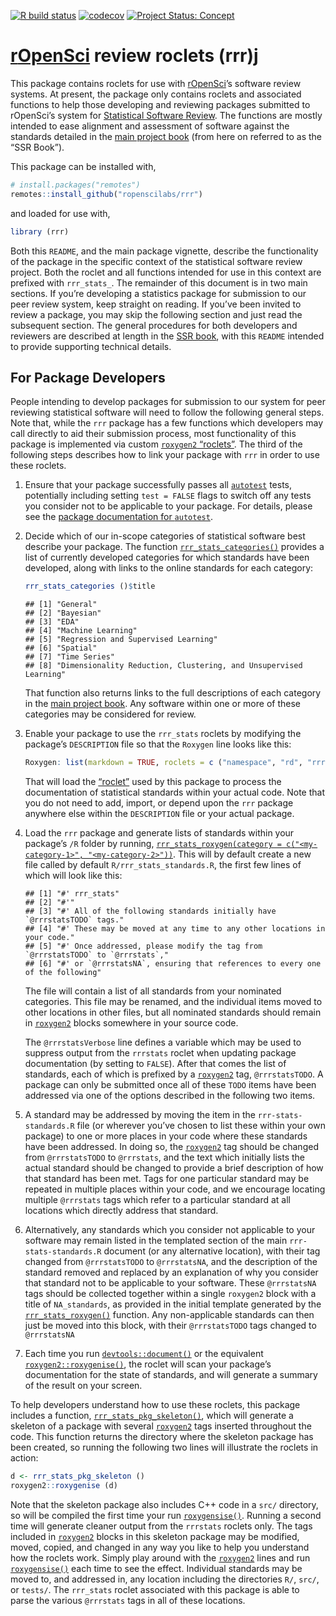 <!-- badges: start -->

[![R build
status](https://github.com/ropenscilabs/rrr/workflows/R-CMD-check/badge.svg)](https://github.com/ropenscilabs/rrr/actions)
[![codecov](https://codecov.io/gh/ropenscilabs/rrr/branch/master/graph/badge.svg)](https://codecov.io/gh/ropenscilabs/rrr)
[![Project Status:
Concept](https://www.repostatus.org/badges/latest/concept.svg)](https://www.repostatus.org/#concept)
<!-- badges: end -->

<!-- README.md is generated from README.Rmd. Please edit that file -->

# [**r**OpenSci](https://ropensci.org) **r**eview **r**oclets (rrr)j

This package contains roclets for use with
[rOpenSci](https://ropensci.org)’s software review systems. At present,
the package only contains roclets and associated functions to help those
developing and reviewing packages submitted to rOpenSci’s system for
[Statistical Software
Review](https://ropenscilabs.github.io/statistical-software-review-book/index.html).
The functions are mostly intended to ease alignment and assessment of
software against the standards detailed in the [main project
book](https://ropenscilabs.github.io/statistical-software-review-book/index.html)
(from here on referred to as the “SSR Book”).

This package can be installed with,

``` r
# install.packages("remotes")
remotes::install_github("ropenscilabs/rrr")
```

and loaded for use with,

``` r
library (rrr)
```

Both this `README`, and the main package vignette, describe the
functionality of the package in the specific context of the statistical
software review project. Both the roclet and all functions intended for
use in this context are prefixed with `rrr_stats_`. The remainder of
this document is in two main sections. If you’re developing a statistics
package for submission to our peer review system, keep straight on
reading. If you’ve been invited to review a package, you may skip the
following section and just read the subsequent section. The general
procedures for both developers and reviewers are described at length in
the [SSR
book](https://ropenscilabs.github.io/statistical-software-review-book/index.html),
with this `README` intended to provide supporting technical details.

## For Package Developers

People intending to develop packages for submission to our system for
peer reviewing statistical software will need to follow the following
general steps. Note that, while the `rrr` package has a few functions
which developers may call directly to aid their submission process, most
functionality of this package is implemented via custom [`roxygen2`
“roclets”](https://roxygen2.r-lib.org). The third of the following steps
describes how to link your package with `rrr` in order to use these
roclets.

1.  Ensure that your package successfully passes all
    [`autotest`](https://github.com/ropenscilabs/autotest) tests,
    potentially including setting `test = FALSE` flags to switch off any
    tests you consider not to be applicable to your package. For
    details, please see the [package documentation for
    `autotest`](https://ropenscilabs.github.io/autotest/).

2.  Decide which of our in-scope categories of statistical software best
    describe your package. The function
    [`rrr_stats_categories()`](https://ropenscilabs.github.io/rrr/reference/rrr_stats_categories.html)
    provides a list of currently developed categories for which
    standards have been developed, along with links to the online
    standards for each category:

    ``` r
    rrr_stats_categories ()$title
    ```

        ## [1] "General"                                                        
        ## [2] "Bayesian"                                                       
        ## [3] "EDA"                                                            
        ## [4] "Machine Learning"                                               
        ## [5] "Regression and Supervised Learning"                             
        ## [6] "Spatial"                                                        
        ## [7] "Time Series"                                                    
        ## [8] "Dimensionality Reduction, Clustering, and Unsupervised Learning"

    That function also returns links to the full descriptions of each
    category in the [main project
    book](https://ropenscilabs.github.io/statistical-software-review-book/index.html).
    Any software within one or more of these categories may be
    considered for review.

3.  Enable your package to use the `rrr_stats` roclets by modifying the
    package’s `DESCRIPTION` file so that the `Roxygen` line looks like
    this:

    ``` r
    Roxygen: list(markdown = TRUE, roclets = c ("namespace", "rd", "rrr::rrr_stats_roclet"))
    ```

    That will load the [“roclet”](https://roxygen2.r-lib.org) used by
    this package to process the documentation of statistical standards
    within your actual code. Note that you do not need to add, import,
    or depend upon the `rrr` package anywhere else within the
    `DESCRIPTION` file or your actual package.

4.  Load the `rrr` package and generate lists of standards within your
    package’s `/R` folder by running,
    [`rrr_stats_roxygen(category = c("<my-category-1>", "<my-category-2>"))`](https://ropenscilabs.github.io/rrr/reference/rrr_stats_roxygen.html).
    This will by default create a new file called by default
    `R/rrr_stats_standards.R`, the first few lines of which will look
    like this:

        ## [1] "#' rrr_stats"                                                                 
        ## [2] "#'"                                                                           
        ## [3] "#' All of the following standards initially have `@rrrstatsTODO` tags."       
        ## [4] "#' These may be moved at any time to any other locations in your code."       
        ## [5] "#' Once addressed, please modify the tag from `@rrrstatsTODO` to `@rrrstats`,"
        ## [6] "#' or `@rrrstatsNA`, ensuring that references to every one of the following"

    The file will contain a list of all standards from your nominated
    categories. This file may be renamed, and the individual items moved
    to other locations in other files, but all nominated standards
    should remain in [`roxygen2`](https://roxygen2.r-lib.org) blocks
    somewhere in your source code.

    The `@rrrstatsVerbose` line defines a variable which may be used to
    suppress output from the `rrrstats` roclet when updating package
    documentation (by setting to `FALSE`). After that comes the list of
    standards, each of which is prefixed by a
    [`roxygen2`](https://roxygen2.r-lib.org) tag, `@rrrstatsTODO`. A
    package can only be submitted once all of these `TODO` items have
    been addressed via one of the options described in the following two
    items.

5.  A standard may be addressed by moving the item in the
    `rrr-stats-standards.R` file (or wherever you’ve chosen to list
    these within your own package) to one or more places in your code
    where these standards have been addressed. In doing so, the
    [`roxygen2`](https://roxygen2.r-lib.org) tag should be changed from
    `@rrrstatsTODO` to `@rrrstats`, and the text which initially lists
    the actual standard should be changed to provide a brief description
    of how that standard has been met. Tags for one particular standard
    may be repeated in multiple places within your code, and we
    encourage locating multiple `@rrrstats` tags which refer to a
    particular standard at all locations which directly address that
    standard.

6.  Alternatively, any standards which you consider not applicable to
    your software may remain listed in the templated section of the main
    `rrr-stats-standards.R` document (or any alternative location), with
    their tag changed from `@rrrstatsTODO` to `@rrrstatsNA`, and the
    description of the standard removed and replaced by an explanation
    of why you consider that standard not to be applicable to your
    software. These `@rrrstatsNA` tags should be collected together
    within a single `roxygen2` block with a title of `NA_standards`, as
    provided in the initial template generated by the
    [`rrr_stats_roxygen()`](https://ropenscilabs.github.io/rrr/reference/rrr_stats_roxygen.html)
    function. Any non-applicable standards can then just be moved into
    this block, with their `@rrrstatsTODO` tags changed to `@rrrstatsNA`

7.  Each time you run
    [`devtools::document()`](https://devtools.r-lib.org/reference/document.html)
    or the equivalent
    [`roxygen2::roxygenise()`](https://roxygen2.r-lib.org/reference/roxygenize.html),
    the roclet will scan your package’s documentation for the state of
    standards, and will generate a summary of the result on your screen.

To help developers understand how to use these roclets, this package
includes a function,
[`rrr_stats_pkg_skeleton()`](https://ropenscilabs.github.io/rrr/reference/rrr_stats_pkg_skeleton.html),
which will generate a skeleton of a package with several
[`roxygen2`](https://roxygen2.r-lib.org) tags inserted throughout the
code. This function returns the directory where the skeleton package has
been created, so running the following two lines will illustrate the
roclets in action:

``` r
d <- rrr_stats_pkg_skeleton ()
roxygen2::roxygenise (d)
```

Note that the skeleton package also includes C++ code in a `src/`
directory, so will be compiled the first time your run
[`roxygensise()`](https://roxygen2.r-lib.org/reference/roxygenize.html).
Running a second time will generate cleaner output from the `rrrstats`
roclets only. The tags included in
[`roxygen2`](https://roxygen2.r-lib.org/) blocks in this skeleton
package may be modified, moved, copied, and changed in any way you like
to help you understand how the roclets work. Simply play around with the
[`roxygen2`](https://roxygen2.r-lib.org/) lines and run
[`roxygensise()`](https://roxygen2.r-lib.org/reference/roxygenize.html)
each time to see the effect. Individual standards may be moved to, and
addressed in, any location including the directories `R/`, `src/`, or
`tests/`. The `rrr_stats` roclet associated with this package is able to
parse the various `@rrrstats` tags in all of these locations.
